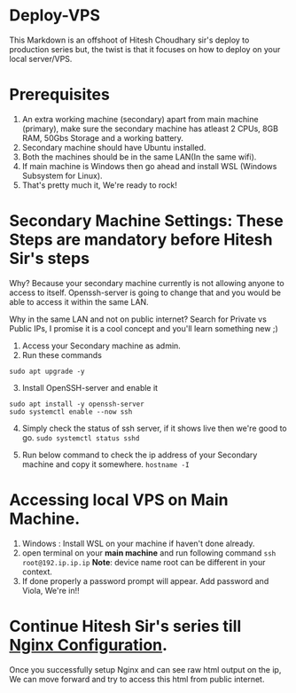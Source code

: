 # Deploy-VPS
This Markdown is an offshoot of Hitesh Choudhary sir's deploy to production series but, the twist is that it focuses on how to deploy on your local server/VPS.


# Prerequisites
1. An extra working machine (secondary) apart from main machine (primary), make sure the secondary machine has atleast 2 CPUs, 8GB RAM, 50Gbs Storage and a working battery.
2. Secondary machine should have Ubuntu installed.
3. Both the machines should be in the same LAN(In the same wifi).
4. If main machine is Windows then go ahead and install WSL (Windows Subsystem for Linux).
5. That's pretty much it, We're ready to rock!
   

# Secondary Machine Settings: These Steps are mandatory before Hitesh Sir's steps 
Why? Because your secondary machine currently is not allowing anyone to access to itself. Openssh-server is going to change that and you would be able to access it within the same LAN.

Why in the same LAN and not on public internet? Search for Private vs Public IPs, I promise it is a cool concept and you'll learn something new ;)  

1. Access your Secondary machine as admin.
2. Run these commands
```sudo apt update
sudo apt upgrade -y
```
3. Install OpenSSH-server and enable it
```
sudo apt install -y openssh-server
sudo systemctl enable --now ssh
```
4. Simply check the status of ssh server, if it shows live then we're good to go.
```sudo systemctl status sshd```

5. Run below command to check the ip address of your Secondary machine and copy it somewhere.
```hostname -I```


# Accessing local VPS on Main Machine. 

1. Windows : Install WSL on your machine if haven't done already.
2. open terminal on your **main machine** and run following command
```ssh root@192.ip.ip.ip```
**Note**: device name root can be different in your context.
3. If done properly a password prompt will appear. Add password and Viola, We're in!!


# Continue Hitesh Sir's series till [Nginx Configuration](https://docs.chaicode.com/youtube/chai-aur-devops/setup-nginx/).
Once you successfully setup Nginx and can see raw html output on the ip, We can move forward and try to access this html from public internet.





